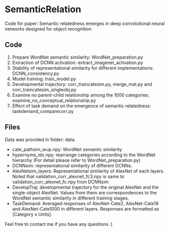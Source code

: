 # SemanticRelation
Code for paper: Semantic relatedness emerges in deep convolutional neural networks designed for object recognition

## Code
1. Prepare WordNet semantic similarity: WordNet_preparation.py <br />
2. Extraction of DCNN activation: extract_imagenet_activation.py <br />
3. Stability of representational similarity for different implementations: DCNN_consistency.py <br />
4. Model training: train_model.py <br />
5. Developmental trajectory: corr_traincatesim.py, merge_mat.py and corr_traincatesim_singleobj.py <br />
6. Examine no parent-child relationship among the 1000 categories: examine_no_conceptual_relationship.py <br />
7. Effect of task demand on the emergence of semantic relatedness: taskdemand_comparecorr.py <br />

## Files
Data was provided in folder: data.
- cate_pathsim_wup.npy: WordNet semantic similarity <br />
- hypernyms_idx.npy: rearrange categories according to the WordNet hierarchy (For detail please refer to WordNet_preparation.py) <br />
- DCNNsim: representational similarity of different DCNNs. <br />
- AlexNetsim_layers: Representational similarity of AlexNet of each layers. Noted that validation_corr_alexnet_fc3.npy is same to validation_corr_alexnet_fc.npy from DCNNsim <br />
- DevelopTraj: developmental trajectory for the original AlexNet and the single-object AlexNet. Values from them are correspondences to the WordNet semantic similarity in different training stages.
- TaskDemand: Averaged responses of AlexNet-Cate2, AlexNet-Cate19 and AlexNet-Cate1000 in different layers. Responses are formatted as [Category x Units].

Feel free to contact me if you have any questions :)
